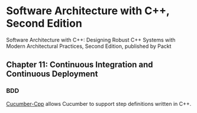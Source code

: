 # Software Architecture with C++, Second Edition

Software Architecture with C++: Designing Robust C++ Systems with Modern Architectural Practices, Second Edition, published by Packt

## Chapter 11: Continuous Integration and Continuous Deployment

### BDD

[Cucumber-Cpp](https://github.com/cucumber/cucumber-cpp) allows Cucumber to support step definitions written in C++.
